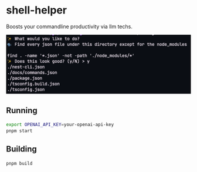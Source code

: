 # shell-helper

Boosts your commandline productivity via llm techs.

![showcase](showcase.png)

## Running

```sh
export OPENAI_API_KEY=your-openai-api-key
pnpm start
```

## Building

```sh
pnpm build
```
